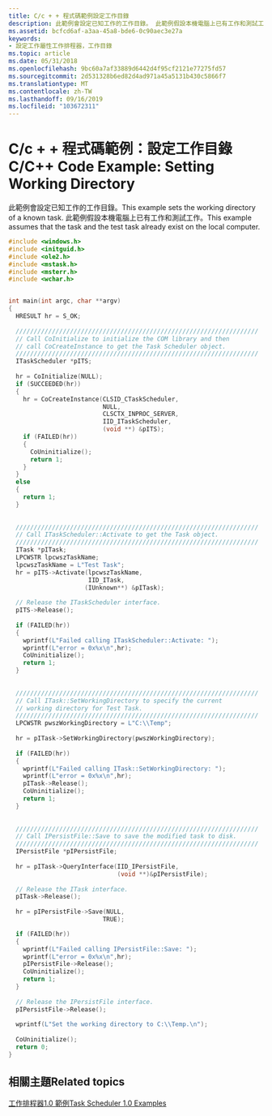 ```yaml
---
title: C/c + + 程式碼範例設定工作目錄
description: 此範例會設定已知工作的工作目錄。 此範例假設本機電腦上已有工作和測試工作。
ms.assetid: bcfcd6af-a3aa-45a8-bde6-0c90aec3e27a
keywords:
- 設定工作屬性工作排程器，工作目錄
ms.topic: article
ms.date: 05/31/2018
ms.openlocfilehash: 9bc60a7af33889d6442d4f95cf2121e77275fd57
ms.sourcegitcommit: 2d531328b6ed82d4ad971a45a5131b430c5866f7
ms.translationtype: MT
ms.contentlocale: zh-TW
ms.lasthandoff: 09/16/2019
ms.locfileid: "103672311"
---
```

# <a name="cc-code-example-setting-working-directory"></a><span data-ttu-id="0e7f4-105">C/c + + 程式碼範例：設定工作目錄</span><span class="sxs-lookup"><span data-stu-id="0e7f4-105">C/C++ Code Example: Setting Working Directory</span></span>

<span data-ttu-id="0e7f4-106">此範例會設定已知工作的工作目錄。</span><span class="sxs-lookup"><span data-stu-id="0e7f4-106">This example sets the working directory of a known task.</span></span> <span data-ttu-id="0e7f4-107">此範例假設本機電腦上已有工作和測試工作。</span><span class="sxs-lookup"><span data-stu-id="0e7f4-107">This example assumes that the task and the test task already exist on the local computer.</span></span>


```C++
#include <windows.h>
#include <initguid.h>
#include <ole2.h>
#include <mstask.h>
#include <msterr.h>
#include <wchar.h>


int main(int argc, char **argv)
{
  HRESULT hr = S_OK;
  
  ///////////////////////////////////////////////////////////////////
  // Call CoInitialize to initialize the COM library and then
  // call CoCreateInstance to get the Task Scheduler object.
  ///////////////////////////////////////////////////////////////////
  ITaskScheduler *pITS;
  
  hr = CoInitialize(NULL);
  if (SUCCEEDED(hr))
  {
    hr = CoCreateInstance(CLSID_CTaskScheduler,
                          NULL,
                          CLSCTX_INPROC_SERVER,
                          IID_ITaskScheduler,
                          (void **) &pITS);
    if (FAILED(hr))
    {
      CoUninitialize();
      return 1;
    }
  }
  else
  {
    return 1;
  }
  
  
  ///////////////////////////////////////////////////////////////////
  // Call ITaskScheduler::Activate to get the Task object.
  ///////////////////////////////////////////////////////////////////
  ITask *pITask;
  LPCWSTR lpcwszTaskName;
  lpcwszTaskName = L"Test Task";
  hr = pITS->Activate(lpcwszTaskName,
                      IID_ITask,
                     (IUnknown**) &pITask);
  
  // Release the ITaskScheduler interface.
  pITS->Release();  
  
  if (FAILED(hr))
  {
    wprintf(L"Failed calling ITaskScheduler::Activate: ");
    wprintf(L"error = 0x%x\n",hr);
    CoUninitialize();
    return 1;
  }
  
  
  ///////////////////////////////////////////////////////////////////
  // Call ITask::SetWorkingDirectory to specify the current 
  // working directory for Test Task.
  ///////////////////////////////////////////////////////////////////
  LPCWSTR pwszWorkingDirectory = L"C:\\Temp";
  
  hr = pITask->SetWorkingDirectory(pwszWorkingDirectory);
  
  if (FAILED(hr))
  {
    wprintf(L"Failed calling ITask::SetWorkingDirectory: ");
    wprintf(L"error = 0x%x\n",hr);
    pITask->Release();
    CoUninitialize();
    return 1;
  }
  
  
  ///////////////////////////////////////////////////////////////////
  // Call IPersistFile::Save to save the modified task to disk.
  ///////////////////////////////////////////////////////////////////
  IPersistFile *pIPersistFile;
  
  hr = pITask->QueryInterface(IID_IPersistFile,
                              (void **)&pIPersistFile);
  
  // Release the ITask interface.
  pITask->Release();  
  
  hr = pIPersistFile->Save(NULL,
                          TRUE);

  if (FAILED(hr))
  {
    wprintf(L"Failed calling IPersistFile::Save: ");
    wprintf(L"error = 0x%x\n",hr);
    pIPersistFile->Release();
    CoUninitialize();
    return 1;
  }
  
  // Release the IPersistFile interface.
  pIPersistFile->Release();
  
  wprintf(L"Set the working directory to C:\\Temp.\n");
  
  CoUninitialize();
  return 0;
}
```



## <a name="related-topics"></a><span data-ttu-id="0e7f4-108">相關主題</span><span class="sxs-lookup"><span data-stu-id="0e7f4-108">Related topics</span></span>

<dl> <dt>

[<span data-ttu-id="0e7f4-109">工作排程器1.0 範例</span><span class="sxs-lookup"><span data-stu-id="0e7f4-109">Task Scheduler 1.0 Examples</span></span>](task-scheduler-1-0-examples.md)
</dt> </dl>

 

 




